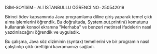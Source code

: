 İSİM-SOYİSİM= ALİ İSTANBULLU
ÖĞRENCİ NO=250542019

Birinci ödev kapsamında Java programlama diline giriş yaparak temel çıktı alma işlemlerini öğrendik. Bu doğrultuda, System.out.println() komutunu kullanarak konsol ekranına "Merhaba" ve benzeri metinsel ifadelerin nasıl yazdırılacağını öğrendik ve uyguladık.

Bu çalışma, Java söz diziminin (syntax) temellerini ve bir programın nasıl çalıştırılıp çıktı ürettiğini kavramamızı sağladı.
